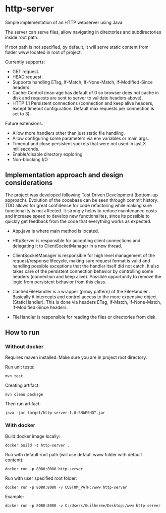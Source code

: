 
# http-server

Simple implementation of an HTTP webserver using Java

The server can serve files, allow navigating in directories and subdirectories inside root path.

If root path is not specified, by default, it will serve static content from folder www located in root of project.

Currently supports:
- GET request.
- HEAD request.
- Supports handling ETag, If-Match, If-None-Match, If-Modified-Since headers.
- Cache-Control (max-age has default of 0 so browser does not cache in disk and requests are sent to server to validate headers above).
- HTTP 1.1 Persistent connections (connection and keep alive headers, except timeout configuration. Default max requests per connection is set to 3).

Future extensions:
- Allow more handlers other than just static file handling.
- Allow configuring some parameters via env variables or main args.
- Timeout and close persistent sockets that were not used in last X milliseconds.
- Enable/disable directory exploring
- Non-blocking I/O

## Implementation approach and design considerations
The project was developed following Test Driven Development (bottom-up approach). Evolution of the codebase can be seen through commit history.
TDD allows for great confidence for code refactoring while making sure functionality is not affected. It strongly helps to reduce maintenance costs and increase speed to develop new functionalites, since its possible to quickly get feedback from the code that everything works as expected.

- App.java is where main method is located.


- HttpServer is responsible for accepting client connections and delegating it to ClientSocketManager in a new thread.


- ClientSocketManager is responsible for high level management of the request/response lifecycle, making sure request format is valid and handling possible exceptions that the handler itself did not catch. It also takes care of the persistent connection behavior by controlling some headers (connection and keep alive). Possible opportunity to remove the logic from persistent behavior from this class.  


- CachedFileHandler is a wrapper (proxy pattern) of the FileHandler . Basically it intercepts and control access to the more expensive object (StaticHandler). This is done via headers ETag, If-Match, If-None-Match, If-Modified-Since headers.


- FileHandler is responsible for reading the files or directories from disk.

## How to run

### Without docker
Requires maven installed.
Make sure you are in project root directory.

Run unit tests:

    mvn test

Creating artifact:

    mvn clean package

Then run artifact:

    java -jar target/http-server-1.0-SNAPSHOT.jar


### With docker

Build docker image locally:

    docker build -t http-server .


Run with default root path (will use default www folder with default content):


    docker run -p 8080:8080 http-server


Run with user specified root folder:

    docker run -p 8080:8080 -v CUSTOM_PATH:/www http-server

Example:

    docker run -p 8080:8080 -v C:/Users/Guilherme/Desktop:/www http-server
